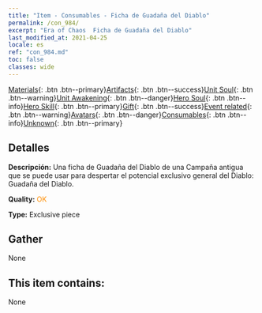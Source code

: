 ```yaml
---
title: "Item - Consumables - Ficha de Guadaña del Diablo"
permalink: /con_984/
excerpt: "Era of Chaos  Ficha de Guadaña del Diablo"
last_modified_at: 2021-04-25
locale: es
ref: "con_984.md"
toc: false
classes: wide
---
```

 [Materials](/ItemsES/){: .btn .btn--primary}[Artifacts](/ItemsES/Artifacts/){: .btn .btn--success}[Unit Soul](/ItemsES/UnitSoul/){: .btn .btn--warning}[Unit Awakening](/ItemsES/UnitAwakening/){: .btn .btn--danger}[Hero Soul](/ItemsES/HeroSoul/){: .btn .btn--info}[Hero Skill](/ItemsES/HeroSkill/){: .btn .btn--primary}[Gift](/ItemsES/Gift/){: .btn .btn--success}[Event related](/ItemsES/Events/){: .btn .btn--warning}[Avatars](/ItemsES/Avatars/){: .btn .btn--danger}[Consumables](/ItemsES/Consumables/){: .btn .btn--info}[Unknown](/ItemsES/Unknown/){: .btn .btn--primary}

## Detalles
 **Descripción:** Una ficha de Guadaña del Diablo de una Campaña antigua que se puede usar para despertar el potencial exclusivo general del Diablo: Guadaña del Diablo.

 **Quality:** <span style="color: #FF8C00">OK</span>

 **Type:** Exclusive piece

## Gather

  None

## This item contains:

  None

